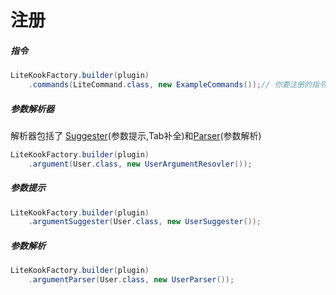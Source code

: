 # 注册

##### 指令
```java
LiteKookFactory.builder(plugin)
    .commands(LiteCommand.class, new ExampleCommands());// 你要注册的指令，可以传class或者对象，如果传class请注意查看 TODO
```


##### 参数解析器
解析器包括了 [Suggester](#参数提示)(参数提示,Tab补全)和[Parser](#参数解析)(参数解析)

```java
LiteKookFactory.builder(plugin)
    .argument(User.class, new UserArgumentResovler());
```

##### 参数提示
```java
LiteKookFactory.builder(plugin)
    .argumentSuggester(User.class, new UserSuggester());
```

##### 参数解析
```java
LiteKookFactory.builder(plugin)
    .argumentParser(User.class, new UserParser());
```